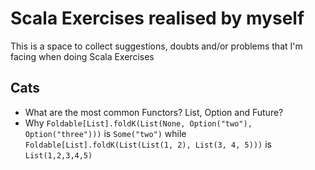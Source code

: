 # Scala Exercises realised by myself

This is a space to collect suggestions, doubts and/or problems that I'm facing when doing Scala Exercises

## Cats

- What are the most common Functors? List, Option and Future?
- Why `Foldable[List].foldK(List(None, Option("two"), Option("three")))` is `Some("two")`
  while `Foldable[List].foldK(List(List(1, 2), List(3, 4, 5)))` is `List(1,2,3,4,5)`